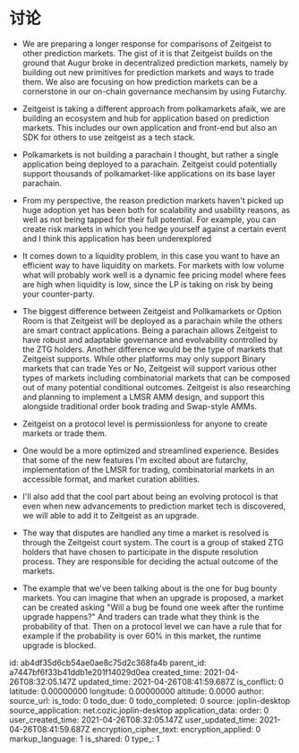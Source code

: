# 讨论

- We are preparing a longer response for comparisons of Zeitgeist to other prediction markets. The gist of it is that Zeitgeist builds on the ground that Augur broke in decentralized prediction markets, namely by building out new primitives for prediction markets and ways to trade them. We also are focusing on how prediction markets can be a cornerstone in our on-chain governance mechansim by using Futarchy.
- Zeitgeist is taking a different approach from polkamarkets afaik, we are building an ecosystem and hub for application based on prediction markets. This includes our own application and front-end but also an SDK for others to use zeitgeist as a tech stack.
- Polkamarkets is not building a parachain I thought, but rather a single application being deployed to a parachain. Zeitgeist could potentially support thousands of polkamarket-like applications on its base layer parachain.

- From my perspective, the reason prediction markets haven't picked up huge adoption yet has been both for scalability and usability reasons, as well as not being tapped for their full potential. For example, you can create risk markets in which you hedge yourself against a certain event and I think this application has been underexplored

- It comes down to a liquidity problem, in this case you want to have an efficient way to have liquidity on markets. For markets with low volume what will probably work well is a dynamic fee pricing model where fees are high when liquidity is low, since the LP is taking on risk by being your counter-party.

- The biggest difference between Zeitgeist and Pollkamarkets or Option Room is that Zeitgeist will be deployed as a parachain while the others are smart contract applications. Being a parachain allows Zeitgeist to have robust and adaptable governance and evolvability controlled by the ZTG holders. Another difference would be the type of markets that Zeitgeist supports. While other platforms may only support Binary markets that can trade Yes or No, Zeitgeist will support various other types of markets including combinatorial markets that can be composed out of many potential conditional outcomes. Zeitgeist is also researching and planning to implement a LMSR AMM design, and support this alongside traditional order book trading and Swap-style AMMs.

- Zeitgeist on a protocol level is permissionless for anyone to create markets or trade them.

- One would be a more optimized and streamlined experience. Besides that some of the new features I'm excited about are futarchy, implementation of the LMSR for trading, combinatorial markets in an accessible format, and market curation abilities.

- I'll also add that the cool part about being an evolving protocol is that even when new advancements to prediction market tech is discovered, we will able to add it to Zeitgeist as an upgrade.

- The way that disputes are handled any time a market is resolved is through the Zeitgeist court system. The court is a group of staked ZTG holders that have chosen to participate in the dispute resolution process. They are responsible for deciding the actual outcome of the markets.

- The example that we've been talking about is the one for bug bounty markets. You can imagine that when an upgrade is proposed, a market can be created asking "Will a bug be found one week after the runtime upgrade happens?" And traders can trade what they think is the probability of that. Then on a protocol level we can have a rule that for example if the probability is over 60% in this market, the runtime upgrade is blocked.

id: ab4df35d6cb54ae0ae8c75d2c368fa4b
parent_id: a7447bf6f33b41ddb1e201f14029d0ea
created_time: 2021-04-26T08:32:05.147Z
updated_time: 2021-04-26T08:41:59.687Z
is_conflict: 0
latitude: 0.00000000
longitude: 0.00000000
altitude: 0.0000
author: 
source_url: 
is_todo: 0
todo_due: 0
todo_completed: 0
source: joplin-desktop
source_application: net.cozic.joplin-desktop
application_data: 
order: 0
user_created_time: 2021-04-26T08:32:05.147Z
user_updated_time: 2021-04-26T08:41:59.687Z
encryption_cipher_text: 
encryption_applied: 0
markup_language: 1
is_shared: 0
type_: 1
